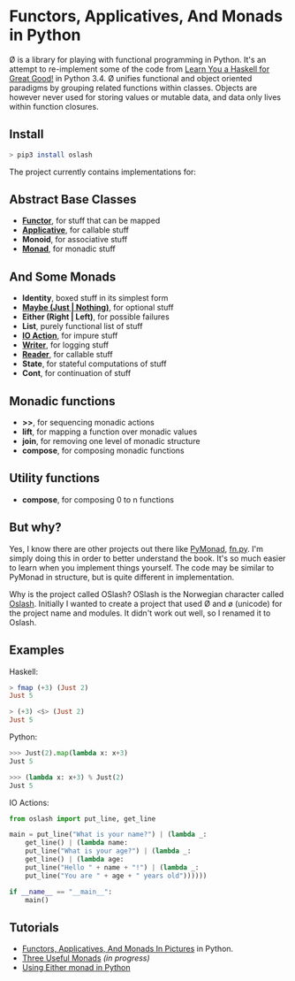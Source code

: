 # Functors, Applicatives, And Monads in Python

Ø is a library for playing with functional programming in Python. It's
an attempt to re-implement some of the code from
[Learn You a Haskell for Great Good!](http://learnyouahaskell.com/) in
Python 3.4. Ø unifies functional and object oriented paradigms by
grouping related functions within classes. Objects are however never
used for storing values or mutable data, and data only lives within
function closures.

## Install

```bash
> pip3 install oslash
```

The project currently contains implementations for:

## Abstract Base Classes

- **[Functor](https://github.com/dbrattli/OSlash/wiki/Functors,-Applicatives,-And-Monads-In-Pictures#functors)**, for stuff that can be mapped
- **[Applicative](https://github.com/dbrattli/OSlash/wiki/Functors,-Applicatives,-And-Monads-In-Pictures#applicatives)**, for callable stuff
- **Monoid**, for associative stuff
- **[Monad](https://github.com/dbrattli/OSlash/wiki/Functors,-Applicatives,-And-Monads-In-Pictures#monads)**, for monadic stuff

## And Some Monads

- **Identity**, boxed stuff in its simplest form
- **[Maybe (Just | Nothing)](https://github.com/dbrattli/oslash/wiki/Functors,-Applicatives,-And-Monads-In-Pictures)**, for optional stuff
- **Either (Right | Left)**, for possible failures
- **List**, purely functional list of stuff
- **[IO Action](https://github.com/dbrattli/OSlash/wiki/Functors,-Applicatives,-And-Monads-In-Pictures#io-monad)**, for impure stuff
- **[Writer](https://github.com/dbrattli/OSlash/wiki/Three-Useful-Monads#the-writer-monad)**, for logging stuff
- **[Reader](https://github.com/dbrattli/OSlash/wiki/Three-Useful-Monads#the-reader-monad)**, for callable stuff
- **State**, for stateful computations of stuff
- **Cont**, for continuation of stuff

## Monadic functions

- **>>**, for sequencing monadic actions
- **lift**, for mapping a function over monadic values
- **join**, for removing one level of monadic structure
- **compose**, for composing monadic functions

## Utility functions

- **compose**, for composing 0 to n functions

## But why?

Yes, I know there are other projects out there like
[PyMonad](https://bitbucket.org/jason_delaat/pymonad/),
[fn.py](https://github.com/kachayev/fn.py). I'm simply doing this in order to
better understand the book. It's so much easier to learn when you implement
things yourself. The code may be similar to PyMonad in structure, but is
quite different in implementation.

Why is the project called OSlash? OSlash is the Norwegian character called
[Oslash](http://en.wikipedia.org/wiki/Ø). Initially I wanted to create a
project that used Ø and ø (unicode) for the project name and modules. It didn't
work out well, so I renamed it to Oslash.

## Examples

Haskell:

```haskell
> fmap (+3) (Just 2)
Just 5

> (+3) <$> (Just 2)
Just 5
```

Python:

```python
>>> Just(2).map(lambda x: x+3)
Just 5

>>> (lambda x: x+3) % Just(2)
Just 5

```

IO Actions:

```python
from oslash import put_line, get_line

main = put_line("What is your name?") | (lambda _:
    get_line() | (lambda name:
    put_line("What is your age?") | (lambda _:
    get_line() | (lambda age:
    put_line("Hello " + name + "!") | (lambda _:
    put_line("You are " + age + " years old"))))))

if __name__ == "__main__":
    main()
```

## Tutorials

- [Functors, Applicatives, And Monads In Pictures](https://github.com/dbrattli/oslash/wiki/Functors,-Applicatives,-And-Monads-In-Pictures) in Python.
- [Three Useful Monads](https://github.com/dbrattli/OSlash/wiki/Three-Useful-Monads) _(in progress)_
- [Using Either monad in Python](https://medium.com/@rnesytov/using-either-monad-in-python-b6eac698dff5)
